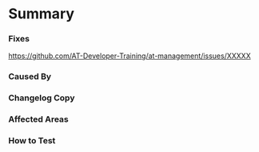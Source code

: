# Summary

### Fixes
https://github.com/AT-Developer-Training/at-management/issues/XXXXX

### Caused By

### Changelog Copy

### Affected Areas

### How to Test
